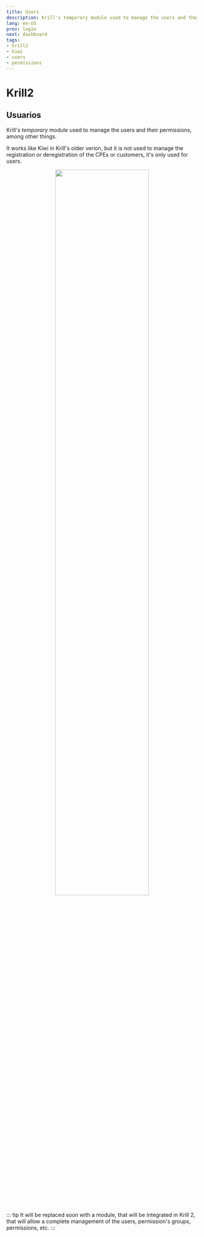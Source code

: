 ```yaml
---
title: Users
description: Krill's temporary module used to manage the users and their permissions, among other things.
lang: en-US
prev: login
next: dashboard
tags:
- krill2
- kiwi
- users
- permissions
---
```


# Krill2

## Usuarios

Krill's *temporary* module used to manage the users and their permissions, among other things.

It works like Kiwi in Krill's older verion, but it is not used to manage the registration or deregistration of the CPEs or customers, it's only used for users.

<p align="center"><img src="/img/krill2/main/0101.png" width="70%"></p>

::: tip
It will be replaced soon with a module, that will be integrated in Krill 2, that will allow a complete management of the users, permission's groups, permissions, etc. 
:::
